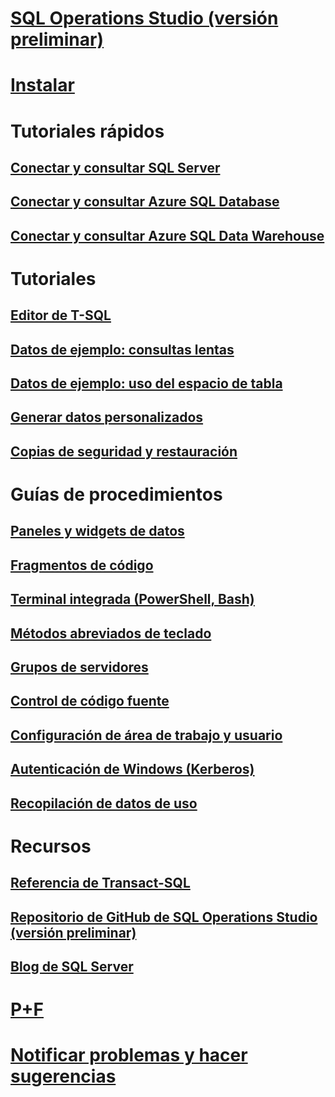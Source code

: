 # [SQL Operations Studio (versión preliminar)](what-is.md)
# [Instalar](download.md)
# Tutoriales rápidos
## [Conectar y consultar SQL Server](quickstart-sql-server.md)
## [Conectar y consultar Azure SQL Database](quickstart-sql-database.md)
## [Conectar y consultar Azure SQL Data Warehouse](quickstart-sql-dw.md)
# Tutoriales
## [Editor de T-SQL](tutorial-sql-editor.md) 
## [Datos de ejemplo: consultas lentas](tutorial-qds-sql-server.md)
## [Datos de ejemplo: uso del espacio de tabla](tutorial-table-space-sql-server.md)
## [Generar datos personalizados](tutorial-build-custom-insight-sql-server.md) 
## [Copias de seguridad y restauración](tutorial-backup-restore-sql-server.md)
# Guías de procedimientos
## [Paneles y widgets de datos](insight-widgets.md)
## [Fragmentos de código](code-snippets.md)
## [Terminal integrada (PowerShell, Bash)](integrated-terminal.md)
## [Métodos abreviados de teclado](keyboard-shortcuts.md)
## [Grupos de servidores](server-groups.md)
## [Control de código fuente](source-control.md)
## [Configuración de área de trabajo y usuario](settings.md)
## [Autenticación de Windows (Kerberos)](enable-kerberos.md)
## [Recopilación de datos de uso](usage-data-collection.md)
# Recursos
## [Referencia de Transact-SQL](../t-sql/language-reference.md)
## [Repositorio de GitHub de SQL Operations Studio (versión preliminar)](https://www.github.com/Microsoft/SqlOpsStudio)
## [Blog de SQL Server](https://blogs.technet.microsoft.com/dataplatforminsider/)
# [P+F](faq.md)
# [Notificar problemas y hacer sugerencias](https://github.com/microsoft/sqlopsstudio/issues)